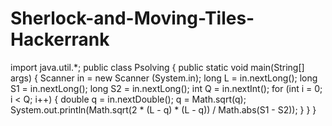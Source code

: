 # Sherlock-and-Moving-Tiles-Hackerrank
import java.util.*;
public class Psolving {
    public static void main(String[] args) {
        Scanner in = new Scanner (System.in);
        long L = in.nextLong();
        long S1 = in.nextLong();
        long S2 = in.nextLong();
        int Q = in.nextInt();
        for (int i = 0; i < Q; i++) {
            double q = in.nextDouble();
            q = Math.sqrt(q);
            System.out.println(Math.sqrt(2 * (L - q) * (L - q)) / Math.abs(S1 - S2));
        }
    }
}
